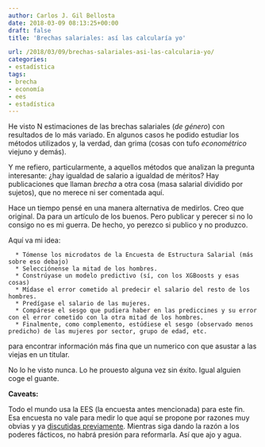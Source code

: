 ```yaml
---
author: Carlos J. Gil Bellosta
date: 2018-03-09 08:13:25+00:00
draft: false
title: 'Brechas salariales: así las calcularía yo'

url: /2018/03/09/brechas-salariales-asi-las-calcularia-yo/
categories:
- estadística
tags:
- brecha
- economía
- ees
- estadística
---
```


He visto N estimaciones de las brechas salariales (_de género_) con resultados de lo más variado. En algunos casos he podido estudiar los métodos utilizados y, la verdad, dan grima (cosas con tufo _econométrico_ viejuno y demás).

Y me refiero, particularmente, a aquellos métodos que analizan la pregunta interesante: ¿hay igualdad de salario a igualdad de méritos? Hay publicaciones que llaman _brecha_ a otra cosa (masa salarial dividido por sujetos), que no merece ni ser comentada aquí.

Hace un tiempo pensé en una manera alternativa de medirlos. Creo que original. Da para un artículo de los buenos. Pero publicar y perecer si no lo consigo no es mi guerra. De hecho, yo perezco si publico y no produzco.

Aquí va mi idea:




	  * Tómense los microdatos de la Encuesta de Estructura Salarial (más sobre eso debajo)
	  * Selecciónense la mitad de los hombres.
	  * Constrúyase un modelo predictivo (sí, con los XGBoosts y esas cosas)
	  * Mídase el error cometido al predecir el salario del resto de los hombres.
	  * Predígase el salario de las mujeres.
	  * Compárese el sesgo que pudiera haber en las prediccines y su error con el error cometido con la otra mitad de los hombres.
	  * Finalmente, como complemento, estúdiese el sesgo (observado menos predicho) de las mujeres por sector, grupo de edad, etc.
 para encontrar información más fina que un numerico con que asustar a las viejas en un titular.


No lo he visto nunca. Lo he prouesto alguna vez sin éxito. Igual alguien coge el guante.

**Caveats:**

Todo el mundo usa la EES (la encuesta antes mencionada) para este fin. Esa encuesta no vale para medir lo que aquí se propone por razones muy obvias y ya [discutidas previamente](https://www.datanalytics.com/2015/03/09/unas-preguntas-incomodas/). Mientras siga dando la razón a los poderes fácticos, no habrá presión para reformarla. Así que ajo y agua.



